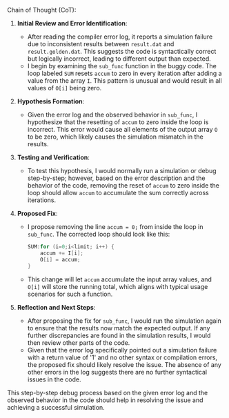 Chain of Thought (CoT):

1. **Initial Review and Error Identification**:
   - After reading the compiler error log, it reports a simulation failure due to inconsistent results between `result.dat` and `result.golden.dat`. This suggests the code is syntactically correct but logically incorrect, leading to different output than expected.
   - I begin by examining the `sub_func` function in the buggy code. The loop labeled `SUM` resets `accum` to zero in every iteration after adding a value from the array `I`. This pattern is unusual and would result in all values of `O[i]` being zero.

2. **Hypothesis Formation**:
   - Given the error log and the observed behavior in `sub_func`, I hypothesize that the resetting of `accum` to zero inside the loop is incorrect. This error would cause all elements of the output array `O` to be zero, which likely causes the simulation mismatch in the results.

3. **Testing and Verification**:
   - To test this hypothesis, I would normally run a simulation or debug step-by-step; however, based on the error description and the behavior of the code, removing the reset of `accum` to zero inside the loop should allow `accum` to accumulate the sum correctly across iterations.

4. **Proposed Fix**:
   - I propose removing the line `accum = 0;` from inside the loop in `sub_func`. The corrected loop should look like this:
     ```cpp
     SUM:for (i=0;i<limit; i++) {
         accum += I[i];
         O[i] = accum;
     }
     ```
   - This change will let `accum` accumulate the input array values, and `O[i]` will store the running total, which aligns with typical usage scenarios for such a function.

5. **Reflection and Next Steps**:
   - After proposing the fix for `sub_func`, I would run the simulation again to ensure that the results now match the expected output. If any further discrepancies are found in the simulation results, I would then review other parts of the code.
   - Given that the error log specifically pointed out a simulation failure with a return value of '1' and no other syntax or compilation errors, the proposed fix should likely resolve the issue. The absence of any other errors in the log suggests there are no further syntactical issues in the code.

This step-by-step debug process based on the given error log and the observed behavior in the code should help in resolving the issue and achieving a successful simulation.